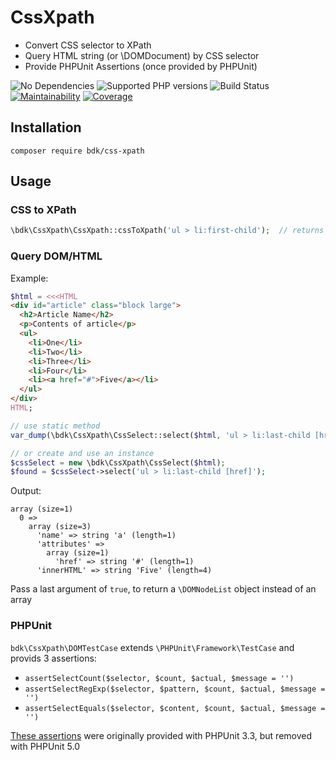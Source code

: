 CssXpath
===============

* Convert CSS selector to XPath
* Query HTML string (or \DOMDocument) by CSS selector
* Provide PHPUnit Assertions (once provided by PHPUnit)

![No Dependencies](https://img.shields.io/badge/dependencies-none-333333.svg)
![Supported PHP versions](https://img.shields.io/static/v1?label=PHP&message=5.4%20-%208.2&color=blue)
![Build Status](https://img.shields.io/github/actions/workflow/status/bkdotcom/CssXpath/phpunit.yml.svg?logo=github)
[![Maintainability](https://img.shields.io/codeclimate/maintainability/bkdotcom/CssXpath.svg?logo=codeclimate)](https://codeclimate.com/github/bkdotcom/CssXpath)
[![Coverage](https://img.shields.io/codeclimate/coverage-letter/bkdotcom/CssXpath.svg?logo=codeclimate)](https://codeclimate.com/github/bkdotcom/CssXpath)

## Installation

```
composer require bdk/css-xpath
```
## Usage

### CSS to XPath

```PHP
\bdk\CssXpath\CssXpath::cssToXpath('ul > li:first-child');	// returns '//ul/li[1]'
```
### Query DOM/HTML

Example:

```PHP
$html = <<<HTML
<div id="article" class="block large">
  <h2>Article Name</h2>
  <p>Contents of article</p>
  <ul>
    <li>One</li>
    <li>Two</li>
    <li>Three</li>
    <li>Four</li>
    <li><a href="#">Five</a></li>
  </ul>
</div>
HTML;

// use static method
var_dump(\bdk\CssXpath\CssSelect::select($html, 'ul > li:last-child [href]'));

// or create and use an instance
$cssSelect = new \bdk\CssXpath\CssSelect($html);
$found = $cssSelect->select('ul > li:last-child [href]');
```

Output:
```text
array (size=1)
  0 =>
    array (size=3)
      'name' => string 'a' (length=1)
      'attributes' =>
        array (size=1)
          'href' => string '#' (length=1)
      'innerHTML' => string 'Five' (length=4)
```

Pass a last argument of `true`, to return a `\DOMNodeList` object instead of an array

### PHPUnit

`bdk\CssXpath\DOMTestCase` extends `\PHPUnit\Framework\TestCase` and provids 3 assertions:

  * `assertSelectCount($selector, $count, $actual, $message = '')`
  * `assertSelectRegExp($selector, $pattern, $count, $actual, $message = '')`
  * `assertSelectEquals($selector, $content, $count, $actual, $message = '')`

[These assertions](https://phpunit.de/manual/3.7/en/writing-tests-for-phpunit.html#writing-tests-for-phpunit.assertions.assertSelectCount) were originally provided with PHPUnit 3.3, but removed with PHPUnit 5.0
